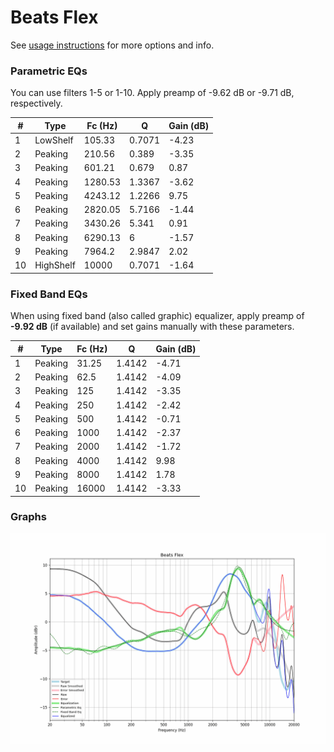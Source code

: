 # Beats Flex
See [usage instructions](https://github.com/jaakkopasanen/AutoEq#usage) for more options and info.

### Parametric EQs
You can use filters 1-5 or 1-10. Apply preamp of -9.62 dB or -9.71 dB, respectively.

|   # | Type      |   Fc (Hz) |      Q |   Gain (dB) |
|-----|-----------|-----------|--------|-------------|
|   1 | LowShelf  |    105.33 | 0.7071 |       -4.23 |
|   2 | Peaking   |    210.56 | 0.389  |       -3.35 |
|   3 | Peaking   |    601.21 | 0.679  |        0.87 |
|   4 | Peaking   |   1280.53 | 1.3367 |       -3.62 |
|   5 | Peaking   |   4243.12 | 1.2266 |        9.75 |
|   6 | Peaking   |   2820.05 | 5.7166 |       -1.44 |
|   7 | Peaking   |   3430.26 | 5.341  |        0.91 |
|   8 | Peaking   |   6290.13 | 6      |       -1.57 |
|   9 | Peaking   |   7964.2  | 2.9847 |        2.02 |
|  10 | HighShelf |  10000    | 0.7071 |       -1.64 |

### Fixed Band EQs
When using fixed band (also called graphic) equalizer, apply preamp of **-9.92 dB** (if available) and set gains manually with these parameters.

|   # | Type    |   Fc (Hz) |      Q |   Gain (dB) |
|-----|---------|-----------|--------|-------------|
|   1 | Peaking |     31.25 | 1.4142 |       -4.71 |
|   2 | Peaking |     62.5  | 1.4142 |       -4.09 |
|   3 | Peaking |    125    | 1.4142 |       -3.35 |
|   4 | Peaking |    250    | 1.4142 |       -2.42 |
|   5 | Peaking |    500    | 1.4142 |       -0.71 |
|   6 | Peaking |   1000    | 1.4142 |       -2.37 |
|   7 | Peaking |   2000    | 1.4142 |       -1.72 |
|   8 | Peaking |   4000    | 1.4142 |        9.98 |
|   9 | Peaking |   8000    | 1.4142 |        1.78 |
|  10 | Peaking |  16000    | 1.4142 |       -3.33 |

### Graphs
![](./Beats%20Flex.png)
